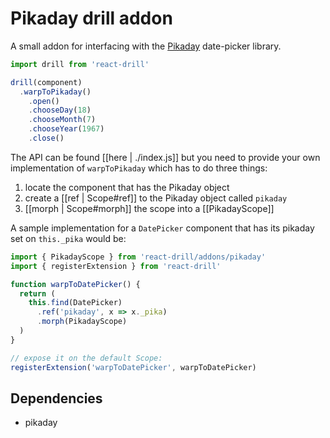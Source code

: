 # Pikaday drill addon

A small addon for interfacing with the
[Pikaday](https://github.com/dbushell/Pikaday) date-picker library.

```javascript
import drill from 'react-drill'

drill(component)
  .warpToPikaday()
    .open()
    .chooseDay(18)
    .chooseMonth(7)
    .chooseYear(1967)
    .close()
```

The API can be found [[here | ./index.js]] but you need to provide your own
implementation of `warpToPikaday` which has to do three things:

1. locate the component that has the Pikaday object
2. create a [[ref | Scope#ref]] to the Pikaday object called `pikaday`
3. [[morph | Scope#morph]] the scope into a [[PikadayScope]]

A sample implementation for a `DatePicker` component that has its pikaday set
on `this._pika` would be:

```javascript
import { PikadayScope } from 'react-drill/addons/pikaday'
import { registerExtension } from 'react-drill'

function warpToDatePicker() {
  return (
    this.find(DatePicker)
      .ref('pikaday', x => x._pika)
      .morph(PikadayScope)
  )
}

// expose it on the default Scope:
registerExtension('warpToDatePicker', warpToDatePicker)
```

## Dependencies

- pikaday
